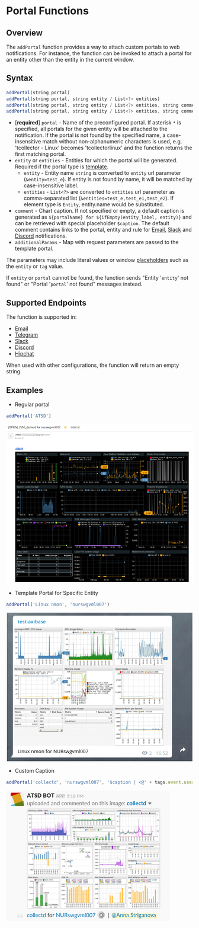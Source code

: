 # Portal Functions

## Overview

The `addPortal` function provides a way to attach custom portals to web notifications. For instance, the function can be invoked to attach a portal for an entity other than the entity in the current window.

## Syntax

```javascript
addPortal(string portal)
addPortal(string portal, string entity / List<?> entities)
addPortal(string portal, string entity / List<?> entities, string comment)
addPortal(string portal, string entity / List<?> entities, string comment, [] additionalParams)
```
* [**required**] `portal` - Name of the preconfigured portal. If asterisk `*` is specified, all portals for the given entity will be attached to the notification. If the portal is not found by the specified name, a case-insensitive match without non-alphanumeric characters is used, e.g. 'tcollector - Linux' becomes 'tcollectorlinux' and the function returns the first matching portal.
* `entity` or `entities` - Entities for which the portal will be generated. Required if the portal type is [template](../portals/portals-overview.md#template-portals).
  * `entity` - Entity name `string` is converted to `entity` url parameter (`&entity=test_e`). If entity is not found by name, it will be matched by case-insensitive label.
  * `entities` - `List<?>` are converted to `entities` url parameter as comma-separated list (`&entities=test_e,test_e1,test_e2`). If element type is `Entity`, entity.name would be substituted.
* `comment` - Chart caption. If not specified or empty, a default caption is generated as `${portalName} for ${ifEmpty(entity_label, entity)}` and can be retrieved with special placeholder `$caption`. The default comment contains links to the portal, entity and rule for [Email](email.md), [Slack](notifications/slack.md) and [Discord](notifications/discord.md) notifications.
* `additionalParams` - Map with request parameters are passed to the template portal.

The parameters may include literal values or window [placeholders](placeholders.md) such as the `entity` or `tag` value.

If `entity` or `portal` cannot be found, the function sends "Entity '`entity`' not found" or "Portal '`portal`' not found" messages instead.

## Supported Endpoints

The function is supported in:

* [Email](email.md)
* [Telegram](notifications/telegram.md)
* [Slack](notifications/slack.md)
* [Discord](notifications/discord.md)
* [Hipchat](notifications/hipchat.md)

When used with other configurations, the function will return an empty string.

## Examples

* Regular portal

```javascript
addPortal('ATSD')
```
![](images/functions-portal-1.png)


* Template Portal for Specific Entity

```javascript
addPortal('Linux nmon', 'nurswgvml007')
```
![](images/functions-portal-2.png)


* Custom Caption

```javascript
addPortal('collectd', 'nurswgvml007', '$caption | <@' + tags.event.user + '>')
```
![](images/functions-portal-3.png)
